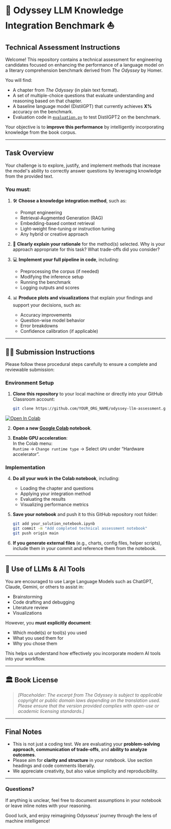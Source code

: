 # 🏺 Odyssey LLM Knowledge Integration Benchmark ⛵

## Technical Assessment Instructions

Welcome! This repository contains a technical assessment for engineering candidates focused on enhancing the performance of a language model on a literary comprehension benchmark derived from *The Odyssey* by Homer.

You will find:
- A chapter from *The Odyssey* (in plain text format).
- A set of multiple-choice questions that evaluate understanding and reasoning based on that chapter.
- A baseline language model (DistilGPT) that currently achieves **X%** accuracy on the benchmark.
- Evaluation code in [`evaluation.py`](evaluation.py) to test DistilGPT2 on the benchmark.

Your objective is to **improve this performance** by intelligently incorporating knowledge from the book corpus.

---

## Task Overview

Your challenge is to explore, justify, and implement methods that increase the model's ability to correctly answer questions by leveraging knowledge from the provided text.

### You must:

1. 🛠️ **Choose a knowledge integration method**, such as:
   - Prompt engineering
   - Retrieval-Augmented Generation (RAG)
   - Embedding-based context retrieval
   - Light-weight fine-tuning or instruction tuning
   - Any hybrid or creative approach

2. 🧠 **Clearly explain your rationale** for the method(s) selected. Why is your approach appropriate for this task? What trade-offs did you consider?

3. 💻 **Implement your full pipeline in code**, including:
   - Preprocessing the corpus (if needed)
   - Modifying the inference setup
   - Running the benchmark
   - Logging outputs and scores

4. 📊 **Produce plots and visualizations** that explain your findings and support your decisions, such as:
   - Accuracy improvements
   - Question-wise model behavior
   - Error breakdowns
   - Confidence calibration (if applicable)

---

## 🧑‍💻 Submission Instructions

Please follow these procedural steps carefully to ensure a complete and reviewable submission:

###  Environment Setup

1. **Clone this repository** to your local machine or directly into your GitHub Classroom account:  
   ```bash
   git clone https://github.com/YOUR_ORG_NAME/odyssey-llm-assessment.git
   ```
[![Open In Colab](https://colab.research.google.com/assets/colab-badge.svg)](https://colab.research.google.com/github/AI-BIIE-Initiative/odyssey-llm-quiz/blob/main/Untitled7.ipynb)

2. **Open a new [Google Colab](https://colab.research.google.com/) notebook**.

3. **Enable GPU acceleration**:  
   In the Colab menu:  
   `Runtime` → `Change runtime type` → Select `GPU` under “Hardware accelerator”.

### Implementation

4. **Do all your work in the Colab notebook**, including:
   - Loading the chapter and questions
   - Applying your integration method
   - Evaluating the results
   - Visualizing performance metrics

5. **Save your notebook** and push it to this GitHub repository root folder:  
   ```bash
   git add your_solution_notebook.ipynb
   git commit -m "Add completed technical assessment notebook"
   git push origin main
   ```

6. **If you generate external files** (e.g., charts, config files, helper scripts), include them in your commit and reference them from the notebook.

---

## 🤖 Use of LLMs & AI Tools

You are encouraged to use Large Language Models such as ChatGPT, Claude, Gemini, or others to assist in:
- Brainstorming
- Code drafting and debugging
- Literature review
- Visualizations

However, you **must explicitly document**:
- Which model(s) or tool(s) you used
- What you used them for
- Why you chose them

This helps us understand how effectively you incorporate modern AI tools into your workflow.

---

## 🏛️ Book License

> _[Placeholder: The excerpt from *The Odyssey* is subject to applicable copyright or public domain laws depending on the translation used. Please ensure that the version provided complies with open-use or academic licensing standards.]_

---

## Final Notes

- This is not just a coding test. We are evaluating your **problem-solving approach**, **communication of trade-offs**, and **ability to analyze outcomes**.
- Please aim for **clarity and structure** in your notebook. Use section headings and code comments liberally.
- We appreciate creativity, but also value simplicity and reproducibility.

---

### Questions?

If anything is unclear, feel free to document assumptions in your notebook or leave inline notes with your reasoning.

Good luck, and enjoy reimagining Odysseus’ journey through the lens of machine intelligence!
